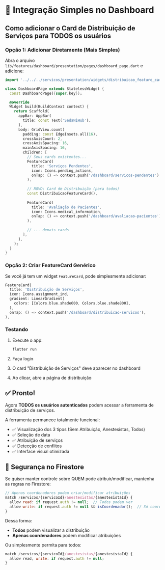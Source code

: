 # 🚀 Integração Simples no Dashboard

## Como adicionar o Card de Distribuição de Serviços para TODOS os usuários

### Opção 1: Adicionar Diretamente (Mais Simples)

Abra o arquivo `lib/features/dashboard/presentation/pages/dashboard_page.dart` e adicione:

```dart
import '../../../servicos/presentation/widgets/distribuicao_feature_card.dart';

class DashboardPage extends StatelessWidget {
  const DashboardPage({super.key});

  @override
  Widget build(BuildContext context) {
    return Scaffold(
      appBar: AppBar(
        title: const Text('SedaNiHub'),
      ),
      body: GridView.count(
        padding: const EdgeInsets.all(16),
        crossAxisCount: 2,
        crossAxisSpacing: 16,
        mainAxisSpacing: 16,
        children: [
          // Seus cards existentes...
          FeatureCard(
            title: 'Serviços Pendentes',
            icon: Icons.pending_actions,
            onTap: () => context.push('/dashboard/servicos-pendentes'),
          ),
          
          // NOVO: Card de Distribuição (para todos)
          const DistribuicaoFeatureCard(),
          
          FeatureCard(
            title: 'Avaliação de Pacientes',
            icon: Icons.medical_information,
            onTap: () => context.push('/dashboard/avaliacao-pacientes'),
          ),
          
          // ... demais cards
        ],
      ),
    );
  }
}
```

### Opção 2: Criar FeatureCard Genérico

Se você já tem um widget `FeatureCard`, pode simplesmente adicionar:

```dart
FeatureCard(
  title: 'Distribuição de Serviços',
  icon: Icons.assignment_ind,
  gradient: LinearGradient(
    colors: [Colors.blue.shade600, Colors.blue.shade800],
  ),
  onTap: () => context.push('/dashboard/distribuicao-servicos'),
),
```

### Testando

1. Execute o app:
   ```bash
   flutter run
   ```

2. Faça login

3. O card "Distribuição de Serviços" deve aparecer no dashboard

4. Ao clicar, abre a página de distribuição

## ✅ Pronto!

Agora **TODOS os usuários autenticados** podem acessar a ferramenta de distribuição de serviços.

A ferramenta permanece totalmente funcional:
- ✅ Visualização dos 3 tipos (Sem Atribuição, Anestesistas, Todos)
- ✅ Seleção de data
- ✅ Atribuição de serviços
- ✅ Detecção de conflitos
- ✅ Interface visual otimizada

## 🔐 Segurança no Firestore

Se quiser manter controle sobre QUEM pode atribuir/modificar, mantenha as regras no Firestore:

```javascript
// Apenas coordenadores podem criar/modificar atribuições
match /servicos/{servicoId}/anestesistas/{anestesistaId} {
  allow read: if request.auth != null;  // Todos podem ver
  allow write: if request.auth != null && isCoordenador();  // Só coord pode modificar
}
```

Dessa forma:
- **Todos** podem visualizar a distribuição
- **Apenas coordenadores** podem modificar atribuições

Ou simplesmente permita para todos:

```javascript
match /servicos/{servicoId}/anestesistas/{anestesistaId} {
  allow read, write: if request.auth != null;
}
```

